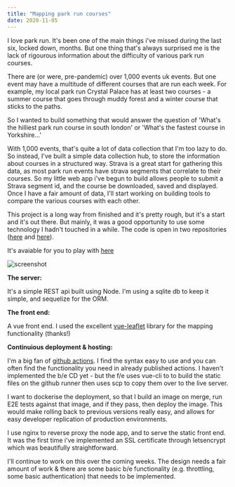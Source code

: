 ```yaml
---
title: "Mapping park run courses"
date: 2020-11-05
---
```

I love park run. It's been one of the main things i've missed during the last six, locked down, months. But one thing that's always surprised me is the lack of rigourous information about the difficulty of various park run courses.

There are (or were, pre-pandemic) over 1,000 events uk events. But one event may have a multitude of different courses that are run each week. For example, my local park run Crystal Palace has at least two courses - a summer course that goes through muddy forest and a winter course that sticks to the paths.

So I wanted to build something that would answer the question of 'What's the hilliest park run course in south london' or 'What's the fastest course in Yorkshire...'

With 1,000 events, that's quite a lot of data collection that I'm too lazy to do. So instead, I've built a simple data collection hub, to store the information about courses in a structured way. Strava is a great start for gathering this data, as most park run events have strava segments that correlate to their courses. So my little web app i've begun to build allows people to submit a Strava segment id, and the course be downloaded, saved and displayed. Once I have a fair amount of data, I'll start working on building tools to compare the various courses with each other.

This project is a long way from finished and it's pretty rough, but it's a start and it's out there. But mainly, it was a good opportunity to use some technology I hadn't touched in a while. The code is open in two repositories ([here](https://github.com/sbmooc/park-run-courses) and [here](https://github.com/sbmooc/park-run-courses-be)).

It's avaiable for you to play with [here](http://park-run.olimc.co.uk)

![screenshot](/park-run-screenshot.png)

**The server:**

It's a simple REST api built using Node. I'm using a sqlite db to keep it simple, and sequelize for the ORM.

**The front end:**

A vue front end. I used the excellent [vue-leaflet](https://github.com/vue-leaflet/Vue2Leaflet) library for the mapping functionality (thanks!)

**Continuious deployment & hosting:**

I'm a big fan of [github actions](https://github.com/features/actions). I find the syntax easy to use and you can often find the functionality you need in already published actions. I haven't implemented the b/e CD yet - but the f/e uses vue-cli to to build the static files on the github runner then uses scp to copy them over to the live server.


I want to dockerise the deployment, so that I build an image on merge, run E2E tests against that image, and if they pass, then deploy the image. This would make rolling back to previous versions really easy, and allows for easy developer replication of production environments.

I use nginx to reverse proxy the node app, and to serve the static front end. It was the first time i've implemented an SSL certificate through letsencrypt which was beautifully straightforward.

I'll continue to work on this over the coming weeks. The design needs a fair amount of work & there are some basic b/e functionality (e.g. throttling, some basic authentication) that needs to be implemented.
